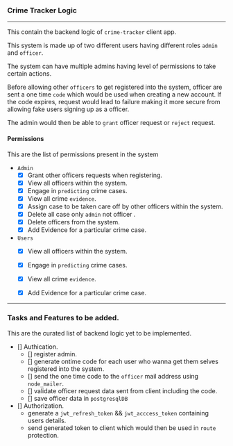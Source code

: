 ### Crime Tracker Logic

-------

This contain the backend logic of `crime-tracker` client app.

This system is made up of two different users having different roles
`admin` and `officer`.

The system can have multiple admins having level of permissions to take certain actions.

Before allowing other `officers` to get registered into the system, officer are sent a one time `code` which would be used when creating a new account. If the code expires, request would lead to failure making it more secure from allowing fake users signing up as a officer.

The admin would then be able to `grant` officer request or `reject` request.

#### Permissions
This are the list of permissions present in the system

- `Admin`
  - [x] Grant other officers requests when registering.
  - [x] View all officers within the system.
  - [x] Engage in `predicting` crime cases.
  - [x] View all crime `evidence`.
  - [x] Assign case to be taken care off by other officers within the system.
  - [x] Delete all case only `admin` not officer .
  - [x] Delete officers from the system.
  - [x] Add Evidence for a particular crime case.
  
- `Users`
  - [x] View all officers within the system.
  - [x] Engage in `predicting` crime cases.
  - [x] View all crime `evidence`.
  - [x] Add Evidence for a particular crime case.  


------

### Tasks and Features to be added.

This are the curated list of backend logic yet to be implemented.

- [] Authication.
  - [] register admin.
  - [] generate ontime code for each user who wanna get them selves registered into the system.
  - [] send the one time code to the `officer` mail address using `node_mailer`.
  - [] validate officer request data sent from client including the code.
  - [] save officer data in `postgresqlDB`
- [] Authorization.
  - generate a `jwt_refresh_token` && `jwt_acccess_token` containing users details.
  - send generated token to client which would then be used in `route` protection.
